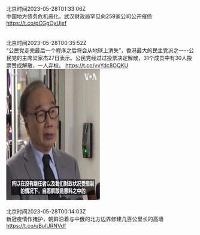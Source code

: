 北京时间2023-05-28T01:33:06Z<br>中国地方债务危机恶化，武汉财政局罕见向259家公司公开催债 https://t.co/pCGgOyUjxf<br><br><br>北京时间2023-05-28T00:35:52Z<br>“公民党走完最后一个程序之后将会从地球上消失”，香港最大的民主党派之一--公民党的主席梁家杰27日表示。公民党经过过投票决定解散，31个成员中有30人投票赞成解散，一人弃权。 https://t.co/vvYdc8OQKU<br><img src='/temp/video/2023/u-Month-5/aw-Day-28/VOAChinese/1662497859571417088_0.jpg' width='250' height='350'><br><br>北京时间2023-05-28T00:14:03Z<br>新冠疫情作掩护，朝鲜沿着与中俄的北方边界修建几百公里长的高墙 https://t.co/uBulURNVdf<br><br><br>